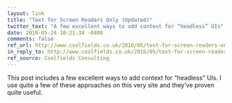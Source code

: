 ```yaml
---
layout: link
title: "Text for Screen Readers Only (Updated)"
twitter_text: "A few excellent ways to add context for “headless” UIs"
date: 2016-05-24 10:21:34 -0400
comments: false
ref_url: http://www.coolfields.co.uk/2016/05/text-for-screen-readers-only-updated/
in_reply_to: http://www.coolfields.co.uk/2016/05/text-for-screen-readers-only-updated/
ref_source: Coolfields Consulting
---
```


This post includes a few excellent ways to add context for “headless” UIs. I use quite a few of these approaches on this very site and they’ve proven quite useful.